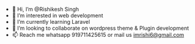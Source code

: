 - 👋 Hi, I’m @Rishikesh Singh
- 👀 I’m interested in web development
- 🌱 I’m currently learning Laravel
- 💞️ I’m looking to collaborate on wordpress theme & Plugin development
- 📫 Reach me whatsapp 919711425615 or mail us imrishi6@gmail.com

<!---
rishijadaun/rishijadaun is a ✨ special ✨ repository because its `README.md` (this file) appears on your GitHub profile.
You can click the Preview link to take a look at your changes.
--->
